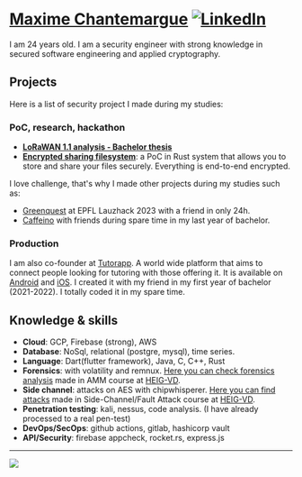 # [Maxime Chantemargue](https://maxime.chantemargue.ch) [![LinkedIn](https://img.shields.io/badge/LinkedIn-%230077B5.svg?logo=linkedin&logoColor=white)](https://www.linkedin.com/in/maxime-chantemargue/)

I am 24 years old. I am a security engineer with strong knowledge in secured software engineering and applied cryptography.

## Projects

Here is a list of security project I made during my studies:

### PoC, research, hackathon

- [**LoRaWAN 1.1 analysis - Bachelor thesis**](https://github.com/CSharper63/tb_iscs_lorawan)
- [**Encrypted sharing filesystem**](https://github.com/CSharper63/client_encryption_file_system): a PoC in Rust system that allows you to store and share your files securely. Everything is end-to-end encrypted.

I love challenge, that's why I made other projects during my studies such as:

- [Greenquest](https://greenquest.ch) at EPFL Lauzhack 2023 with a friend in only 24h.
- [Caffeino](https://caffeino.ch) with friends during spare time in my last year of bachelor.

### Production

I am also co-founder at [Tutorapp](https://tutorapp.ch).
A world wide platform that aims to connect people looking for tutoring with those offering it. It is available on [Android](https://play.google.com/store/apps/details?id=ch.tutorapp) and [iOS](https://apps.apple.com/ch/app/tutorapp/id1607675754). I created it with my friend in my first year of bachelor (2021-2022). I totally coded it in my spare time.

## Knowledge & skills

- **Cloud**: GCP, Firebase (strong), AWS
- **Database**: NoSql, relational (postgre, mysql), time series.
- **Language**: Dart(flutter framework), Java, C, C++, Rust
- **Forensics**: with volatility and remnux. [Here you can check forensics analysis](malware_analysis/) made in AMM course at [HEIG-VD](https://heig-vd.ch).
- **Side channel**: attacks on AES with chipwhisperer. [Here you can find attacks](side_channel_attacks/) made in Side-Channel/Fault Attack course at [HEIG-VD](https://heig-vd.ch).
- **Penetration testing**: kali, nessus, code analysis. (I have already processed to a real pen-test)
- **DevOps/SecOps**: github actions, gitlab, hashicorp vault
- **API/Security**: firebase appcheck, rocket.rs, express.js

---

![](https://komarev.com/ghpvc/?username=CSharper63&abbreviated=true)
